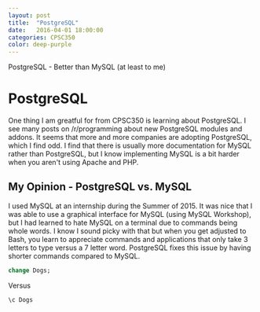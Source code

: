 ```yaml
---
layout: post
title:  "PostgreSQL"
date:   2016-04-01 18:00:00
categories: CPSC350
color: deep-purple
---
```


PostgreSQL - Better than MySQL (at least to me)

# PostgreSQL

One thing I am greatful for from CPSC350 is learning about PostgreSQL. I see many posts on /r/programming about new PostgreSQL modules and addons. It seems that more and more companies are adopting PostgreSQL, which I find odd. I find that there is usually more documentation for MySQL rather than PostgreSQL, but I know implementing MySQL is a bit harder when you aren't using Apache and PHP.

## My Opinion - PostgreSQL vs. MySQL
I used MySQL at an internship during the Summer of 2015. It was nice that I was able to use a graphical interface for MySQL (using MySQL Workshop), but I had learned to hate MySQL on a terminal due to commands being whole words. I know I sound picky with that but when you get adjusted to Bash, you learn to appreciate commands and applications that only take 3 letters to type versus a 7 letter word. PostgreSQL fixes this issue by having shorter commands compared to MySQL. 

``` SQL
change Dogs;
```
Versus
``` SQL
\c Dogs
```
